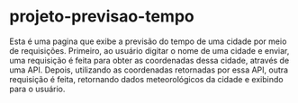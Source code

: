 # projeto-previsao-tempo
 Esta é uma pagina que exibe a previsão do tempo de uma cidade por meio de requisições. Primeiro, ao usuário digitar o nome de uma cidade e enviar, uma requisição é feita para obter as coordenadas dessa cidade, através de uma API. Depois, utilizando as coordenadas retornadas por essa API, outra requisição é feita, retornando dados meteorológicos da cidade e exibindo para o usuário.
